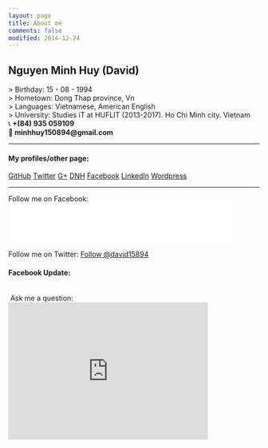 ```yaml
---
layout: page
title: About me
comments: false
modified: 2014-12-24
---
```

<h2>Nguyen Minh Huy (David)</h2>
> Birthday: 15 - 08 - 1994<br>
> Hometown: Dong Thap province, Vn<br>
> Languages: Vietnamese, American English<br>
> University: Studies iT at HUFLIT (2013-2017). Ho Chi Minh city. Vietnam<br>
&#128222;<b> +(84) 935 059109</b><br>
&#128231;<b>  minhhuy150894@gmail.com</b><br>

<hr>
<h4> My profiles/other page: </h4>
<a href="http://github.com/minhhuy150894" class="btn btn">GitHub</a>
<a href="https://twitter.com/david15894" class="btn btn-info">Twitter</a>
<a href="https://plus.google.com/u/0/+HuyNguyenMinhStormChaser" class="btn btn-danger">G+</a>
<a href="http://daynhauhoc.com/users/david15894" class="btn btn-success">DNH</a>
<a href="http://www.facebook.com/david15894" class="btn btn-info">Facebook</a>
<a href="https://vn.linkedin.com/in/minhhuy150894" class="btn btn-warning">LinkedIn</a>
<a href="https://minhhuy150894.wordpress.com" class="btn btn-info">Wordpress</a><br>
<hr>
Follow me on Facebook: <iframe src="//www.facebook.com/plugins/follow?href=https%3A%2F%2Fwww.facebook.com%2Fdavid15894&amp;layout=standard&amp;show_faces=true&amp;colorscheme=light&amp;width=450&amp;height=80" scrolling="no" frameborder="0" style="border:none; overflow:hidden; width:450px; height:80px;" allowTransparency="true"></iframe>

Follow me on Twitter: <a href="https://twitter.com/david15894" class="twitter-follow-button" data-show-count="false" data-size="large">Follow @david15894</a>
<script>!function(d,s,id){var js,fjs=d.getElementsByTagName(s)[0],p=/^http:/.test(d.location)?'http':'https';if(!d.getElementById(id)){js=d.createElement(s);js.id=id;js.src=p+'://platform.twitter.com/widgets.js';fjs.parentNode.insertBefore(js,fjs);}}(document, 'script', 'twitter-wjs');</script>

<h4>Facebook Update:</h4>
<a href="https://www.facebook.com/david15894" title="Nguy&#x1ec5;n Minh Huy" style="font-family: &quot;lucida grande&quot;,tahoma,verdana,arial,sans-serif; font-size: 11px; font-variant: normal; font-style: normal; font-weight: normal; color: #3B5998; text-decoration: none;" target="_TOP"></a><span style="font-family: &#039;lucida grande&#039;,tahoma,verdana,arial,sans-serif;font-size: 11px;line-height: 16px;font-variant: normal;font-style: normal;font-weight: normal;color: #555555;text-decoration: none;">&nbsp;&nbsp;</span><a href="https://www.facebook.com/badges/" title="Make your own badge!" style="font-family: &quot;lucida grande&quot;,tahoma,verdana,arial,sans-serif; font-size: 11px; font-variant: normal; font-style: normal; font-weight: normal; color: #3B5998; text-decoration: none;" target="_TOP"></a><br /><a href="https://www.facebook.com/david15894" title="Nguy&#x1ec5;n Minh Huy" target="_TOP"><img class="img" src="https://badge.facebook.com/badge/100004908847676.396.305794832.png" style="border: 0px;" alt="" /></a>
Ask me a question: <iframe src="http://ask.fm/widget/f855d9ad6b39c431cf98ec5e2d81a9feea4e0f11?stylesheet=large&fgcolor=%23000000&bgcolor=%23EFEFEF&lang=1" frameborder="0" scrolling="no" width="400" height="275" style="border:none;"></iframe>
